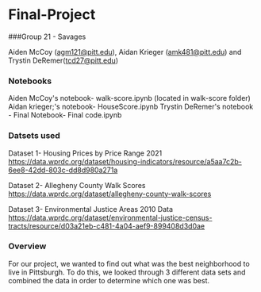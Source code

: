 # Final-Project

###Group 21 - Savages

Aiden McCoy (agm121@pitt.edu), Aidan Krieger (amk481@pitt.edu) and Trystin DeRemer(tcd27@pitt.edu)

### Notebooks

Aiden McCoy's notebook- walk-score.ipynb (located in walk-score folder)
Aidan krieger;'s notebook- HouseScore.ipynb
Trystin DeRemer's notebook -
Final Notebook- Final code.ipynb

### Datsets used


Dataset 1-  Housing Prices by Price Range 2021
https://data.wprdc.org/dataset/housing-indicators/resource/a5aa7c2b-6ee8-42dd-803c-dd8d980a271a

Dataset 2- Allegheny County Walk Scores
https://data.wprdc.org/dataset/allegheny-county-walk-scores 

Dataset 3- Environmental Justice Areas 2010 Data
https://data.wprdc.org/dataset/environmental-justice-census-tracts/resource/d03a21eb-c481-4a04-aef9-899408d3d0ae

### Overview

For our project, we wanted to find out what was the best neighborhood to live in Pittsburgh. To do this, we looked through 3 different data sets and combined the data in order to determine which one was best.

